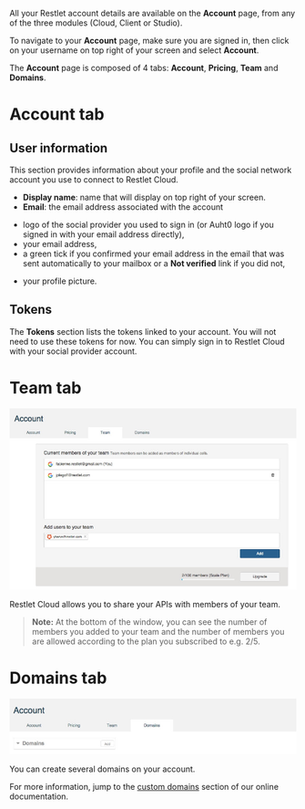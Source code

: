 All your Restlet account details are available on the **Account** page, from any of the three modules (Cloud, Client or Studio).

To navigate to your **Account** page, make sure you are signed in, then click on your username on top right of your screen and select **Account**.

The **Account** page is composed of 4 tabs: **Account**, **Pricing**, **Team** and **Domains**.

# Account tab

## User information

This section provides information about your profile and the social network account you use to connect to Restlet Cloud.

* **Display name**: name that will display on top right of your screen.  
* **Email**: the email address associated with the account
- logo of the social provider you used to sign in (or Auht0 logo if you signed in with your email address directly),
- your email address,
- a green tick if you confirmed your email address in the email that was sent automatically to your mailbox or a **Not verified** link if you did not,
* your profile picture.

## Tokens

The **Tokens** section lists the tokens linked to your account.
You will not need to use these tokens for now. You can simply sign in to Restlet Cloud with your social provider account.  

# Team tab

![Team tab](images/team-tab.jpg "Team tab")

Restlet Cloud allows you to share your APIs with members of your team.

>**Note:** At the bottom of the window, you can see the number of members you added to your team and the number of members you are allowed according to the plan you subscribed to e.g. 2/5.

# Domains tab

![My domains tab](images/my-domains-tab.jpg "My domains tab")

You can create several domains on your account.

For more information, jump to the [custom domains](/documentation/cloud/guide/create/edit/endpoints "custom domains") section of our online documentation.
